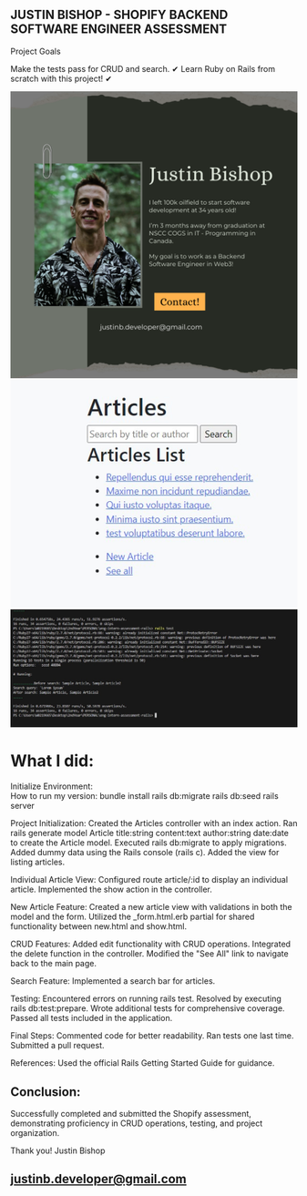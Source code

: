 ## JUSTIN BISHOP - SHOPIFY BACKEND SOFTWARE ENGINEER ASSESSMENT
Project Goals

Make the tests pass for CRUD and search. ✔
Learn Ruby on Rails from scratch with this project! ✔

![me](me.png)
![example](example.jpg)
![testpass](tests.jpg)

# What I did:

Initialize Environment:  
How to run my version:
bundle install
rails db:migrate
rails db:seed
rails server

Project Initialization:
Created the Articles controller with an index action.
Ran rails generate model Article title:string content:text author:string date:date to create the Article model.
Executed rails db:migrate to apply migrations.
Added dummy data using the Rails console (rails c).
Added the view for listing articles.

Individual Article View:
Configured route article/:id to display an individual article.
Implemented the show action in the controller.

New Article Feature:
Created a new article view with validations in both the model and the form.
Utilized the _form.html.erb partial for shared functionality between new.html and show.html.

CRUD Features:
Added edit functionality with CRUD operations.
Integrated the delete function in the controller.
Modified the "See All" link to navigate back to the main page.

Search Feature:
Implemented a search bar for articles.

Testing:
Encountered errors on running rails test. Resolved by executing rails db:test:prepare.
Wrote additional tests for comprehensive coverage.
Passed all tests included in the application.

Final Steps:
Commented code for better readability.
Ran tests one last time.
Submitted a pull request.

References:
Used the official Rails Getting Started Guide for guidance.

## Conclusion:
Successfully completed and submitted the Shopify assessment, demonstrating proficiency in CRUD operations, testing, and project organization.

Thank you!
Justin Bishop
## justinb.developer@gmail.com
